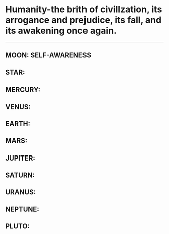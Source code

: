 
# Humanity-the brith of civillzation, its arrogance and prejudice, its fall, and its awakening once again.
------

## MOON: SELF-AWARENESS

## STAR: 

## MERCURY:

## VENUS:

## EARTH:

## MARS:

## JUPITER:

## SATURN:

## URANUS:

## NEPTUNE:

## PLUTO:






